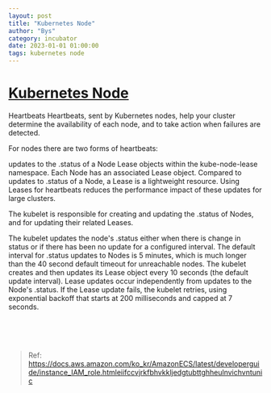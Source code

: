 ```yaml
---
layout: post
title: "Kubernetes Node"
author: "Bys"
category: incubator
date: 2023-01-01 01:00:00
tags: kubernetes node
---
```


# [Kubernetes Node](https://kubernetes.io/docs/concepts/architecture/nodes/)




Heartbeats 
Heartbeats, sent by Kubernetes nodes, help your cluster determine the availability of each node, and to take action when failures are detected.

For nodes there are two forms of heartbeats:

updates to the .status of a Node
Lease objects within the kube-node-lease namespace. Each Node has an associated Lease object.
Compared to updates to .status of a Node, a Lease is a lightweight resource. Using Leases for heartbeats reduces the performance impact of these updates for large clusters.

The kubelet is responsible for creating and updating the .status of Nodes, and for updating their related Leases.

The kubelet updates the node's .status either when there is change in status or if there has been no update for a configured interval. The default interval for .status updates to Nodes is 5 minutes, which is much longer than the 40 second default timeout for unreachable nodes.
The kubelet creates and then updates its Lease object every 10 seconds (the default update interval). Lease updates occur independently from updates to the Node's .status. If the Lease update fails, the kubelet retries, using exponential backoff that starts at 200 milliseconds and capped at 7 seconds.




<br><br><br>

> Ref: https://docs.aws.amazon.com/ko_kr/AmazonECS/latest/developerguide/instance_IAM_role.htmleiifccvjrkfbhvkkljedgtubttghheulnvichvntunic
> 